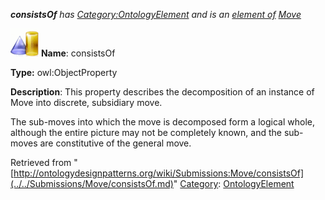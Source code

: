 ___consistsOf__ has [Category:OntologyElement](../../Category/OntologyElement.md "Category:OntologyElement") and is an [element of](../../Property/ElementOf.md "Property:ElementOf") [Move](../../Submissions/Move.md "Submissions:Move")_


  




[![ObjectProperty](../../images/thumb/c/c3/ObjectProperty.gif/45px-ObjectProperty.gif)](../../Image/ObjectProperty.gif.md "ObjectProperty")
__Name__: consistsOf 


__Type:__ owl:ObjectProperty 


__Description__: This property describes the decomposition of an instance of Move into discrete, subsidiary move.


  



The sub-moves into which the move is decomposed form a logical whole, although the entire picture may not be completely known, and the sub-moves are constitutive of the general move. 





Retrieved from "[http://ontologydesignpatterns.org/wiki/Submissions:Move/consistsOf](../../Submissions/Move/consistsOf.md)"
 [Category](http://ontologydesignpatterns.org/wiki/Special:Categories "Special:Categories"): [OntologyElement](../../Category/OntologyElement.md "Category:OntologyElement")